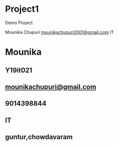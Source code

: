 # Project1
Demo Project

  Mounika Chupuri
mounikachupuri2001@gmail.com
IT


# Mounika
## Y19it021
## mounikachupuri@gmail.com
## 9014398844
## IT
## guntur,chowdavaram
